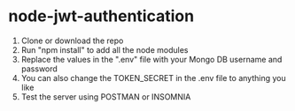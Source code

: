 # node-jwt-authentication

1. Clone or download the repo
2. Run "npm install" to add all the node modules
3. Replace the values in the ".env" file with your Mongo DB username and password
4. You can also change the TOKEN_SECRET in the  .env file to anything you like
5. Test the server using POSTMAN or INSOMNIA
